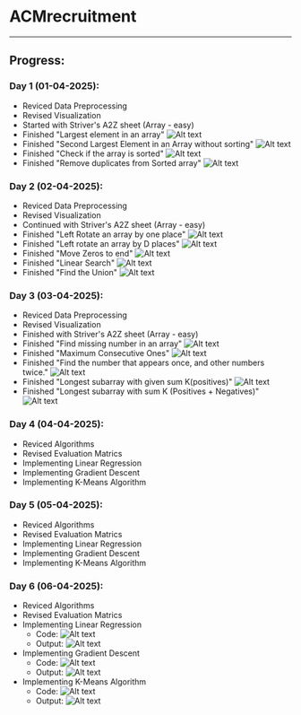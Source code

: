 # ACMrecruitment
***
## Progress:
### Day 1 (01-04-2025):
  - Reviced Data Preprocessing
  - Revised Visualization
  - Started with Striver's A2Z sheet (Array - easy)
  - Finished "Largest element in an array"
    ![Alt text](Screenshots/LargestElementInTheArray.png)
  - Finished "Second Largest Element in an Array without sorting"
    ![Alt text](Screenshots/SecondLargestElementinanArraywithoutsorting.png)
  - Finished "Check if the array is sorted"
    ![Alt text](Screenshots/CheckifanArrayisSorted.png)
  - Finished "Remove duplicates from Sorted array"
    ![Alt text](Screenshots/RemoveduplicatesfromSortedarray.png)
### Day 2 (02-04-2025):
  - Reviced Data Preprocessing
  - Revised Visualization
  - Continued with Striver's A2Z sheet (Array - easy)
  - Finished "Left Rotate an array by one place"
    ![Alt text](Screenshots/LeftRotatetheArraybyOne.png)
  - Finished "Left rotate an array by D places"
    ![Alt text](Screenshots/LeftrotateanarraybyDplaces.png)
  - Finished "Move Zeros to end"
    ![Alt text](Screenshots/MoveallZerostotheendofthearray.png)
  - Finished "Linear Search"
    ![Alt text](Screenshots/LinearSearch.png)
  - Finished "Find the Union"
    ![Alt text](Screenshots/UnionofTwoSortedArrays.png)
### Day 3 (03-04-2025):
  - Reviced Data Preprocessing
  - Revised Visualization
  - Finished with Striver's A2Z sheet (Array - easy)
  - Finished "Find missing number in an array"
    ![Alt text](Screenshots/Findmissingnumberinanarray.png)
  - Finished "Maximum Consecutive Ones"
    ![Alt text](Screenshots/MaximumConsecutiveOnes.png)
  - Finished "Find the number that appears once, and other numbers twice."
    ![Alt text](Screenshots/Findthenumberthatappearsonceandothernumberstwice.png)
  - Finished "Longest subarray with given sum K(positives)"
    ![Alt text](Screenshots/LongestsubarraywithgivensumK(positives).png)
  - Finished "Longest subarray with sum K (Positives + Negatives)"
    ![Alt text](Screenshots/LongestsubarraywithsumK(Positives+Negatives).png)
### Day 4 (04-04-2025):
  - Reviced Algorithms
  - Revised Evaluation Matrics
  - Implementing Linear Regression
  - Implementing Gradient Descent
  - Implementing K-Means Algorithm
### Day 5 (05-04-2025):
  - Reviced Algorithms
  - Revised Evaluation Matrics
  - Implementing Linear Regression
  - Implementing Gradient Descent
  - Implementing K-Means Algorithm
### Day 6 (06-04-2025):
  - Reviced Algorithms
  - Revised Evaluation Matrics
  - Implementing Linear Regression
      - Code: ![Alt text](Screenshots/linear_regression_code.png)
      - Output: ![Alt text](Screenshots/linear_regression_output.png)
  - Implementing Gradient Descent
      - Code: ![Alt text](Screenshots/gradient_descent_code.png)
      - Output: ![Alt text](Screenshots/gradient_descent_output.png)
  - Implementing K-Means Algorithm
      - Code: ![Alt text](Screenshots/kmeans_code.png)
      - Output: ![Alt text](Screenshots/kmeans_output.png)
